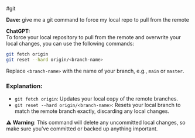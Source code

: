 #git 

**Dave:** give me a git command to force my local repo to pull from the remote

**ChatGPT:**  
To force your local repository to pull from the remote and overwrite your local changes, you can use the following commands:

```bash
git fetch origin
git reset --hard origin/<branch-name>
```

Replace `<branch-name>` with the name of your branch, e.g., `main` or `master`.

### Explanation:
- `git fetch origin`: Updates your local copy of the remote branches.
- `git reset --hard origin/<branch-name>`: Resets your local branch to match the remote branch exactly, discarding any local changes.

⚠️ **Warning**: This command will delete any uncommitted local changes, so make sure you've committed or backed up anything important.
